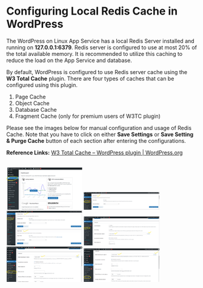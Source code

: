 # Configuring Local Redis Cache in WordPress

The WordPress on Linux App Service has a local Redis Server installed and running on **127.0.0.1:6379**. Redis server is configured to use at most 20% of the total available memory. It is recommended to utilize this caching to reduce the load on the App Service and database.

By default, WordPress is configured to use Redis server cache using the **W3 Total Cache** plugin. There are four types of caches that can be configured using this plugin.
1. Page Cache
2. Object Cache
3. Database Cache
4. Fragment Cache (only for premium users of W3TC plugin)

Please see the images below for manual configuration and usage of Redis Cache.  Note that you have to click on either **Save Settings** or **Save Setting & Purge Cache** button of each section after entering the configurations. 

**Reference Links:**
[W3 Total Cache – WordPress plugin | WordPress.org](https://wordpress.org/plugins/w3-total-cache/)

<br>
<img src="./media/local_redis_cache_1.png" width="200" />
<img src="./media/local_redis_cache_2.png" width="200" />
<img src="./media/local_redis_cache_3.png" width="200" />
<img src="./media/local_redis_cache_4.png" width="200" />
<img src="./media/local_redis_cache_5.png" width="200" />
<img src="./media/local_redis_cache_6.png" width="200" />
